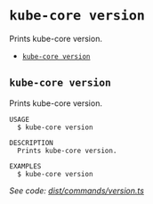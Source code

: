 `kube-core version`
===================

Prints kube-core version.

* [`kube-core version`](#kube-core-version)

## `kube-core version`

Prints kube-core version.

```
USAGE
  $ kube-core version

DESCRIPTION
  Prints kube-core version.

EXAMPLES
  $ kube-core version
```

_See code: [dist/commands/version.ts](https://github.com/kube-core/cli/blob/v0.11.17/dist/commands/version.ts)_
